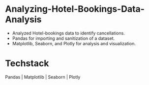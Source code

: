 # Analyzing-Hotel-Bookings-Data-Analysis
- Analyzed Hotel-bookings data to identify cancellations.
- Pandas for importing and sanitization of a dataset.
- Matplotlib, Seaborn, and Plotly for analysis and visualization.

# Techstack
Pandas | Matplotlib | Seaborn | Plotly
